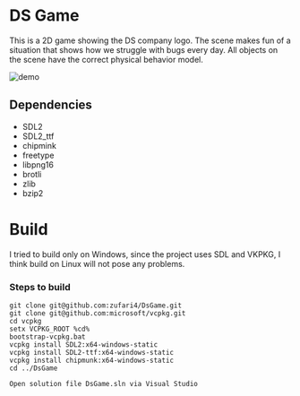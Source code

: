 # DS Game 

This is a 2D game showing the DS company logo. The scene makes fun of a situation that shows how we struggle with bugs every day. All objects on the scene have the correct physical behavior model.

![demo](https://github.com/zufari4/DsGame/assets/5335933/c630f8e2-8e64-4fbd-88b4-a68369de172b)

## Dependencies

* SDL2
* SDL2_ttf
* chipmink
* freetype
* libpng16
* brotli
* zlib
* bzip2

# Build

I tried to build only on Windows, since the project uses SDL and VKPKG, I think build on Linux will not pose any problems.

### Steps to build
```
git clone git@github.com:zufari4/DsGame.git
git clone git@github.com:microsoft/vcpkg.git
cd vcpkg
setx VCPKG_ROOT %cd%
bootstrap-vcpkg.bat
vcpkg install SDL2:x64-windows-static
vcpkg install SDL2-ttf:x64-windows-static
vcpkg install chipmunk:x64-windows-static
cd ../DsGame

Open solution file DsGame.sln via Visual Studio
```
